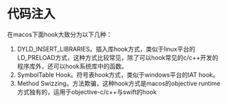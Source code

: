 # 代码注入

在macos下面hook大致分为以下几种：

1. DYLD_INSERT_LIBRARIES。插入库hook方式，类似于linux平台的LD_PRELOAD方式，这种方式比较常见，除了可以hook常见的c/c++开发的程序库外，还可以hook系统库中的函数。
2. SymbolTable Hook。符号表hook方式，类似于windows平台的IAT hook。
3. Method Swizzing。方法欺骗，这种hook方式是macos的objective runtime方式独有的，运用于objective-c/c++与swift的hook

